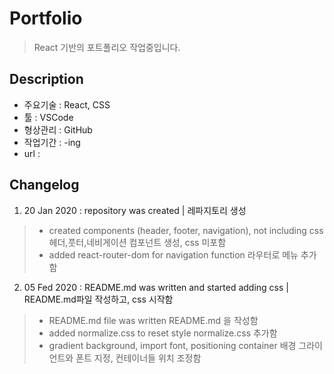 # Portfolio

> React 기반의 포트폴리오 작업중입니다.

## Description
- 주요기술 : React, CSS
- 툴 : VSCode
- 형상관리 : GitHub
- 작업기간 : -ing
- url : 

## Changelog

1) 20 Jan 2020 : repository was created | 레파지토리 생성
> - created components (header, footer, navigation), not including css 
>   헤더,풋터,네비게이션 컴포넌트 생성, css 미포함
> - added react-router-dom for navigation function 
>    라우터로 메뉴 추가함

2) 05 Fed 2020 : README.md was written and started adding css | README.md파일 작성하고, css 시작함
> - README.md file was written
>    README.md  을 작성함
> - added normalize.css to reset style
>    normalize.css 추가함
> - gradient background, import font, positioning container
>    배경 그라이언트와 폰트 지정, 컨테이너들 위치 조정함
